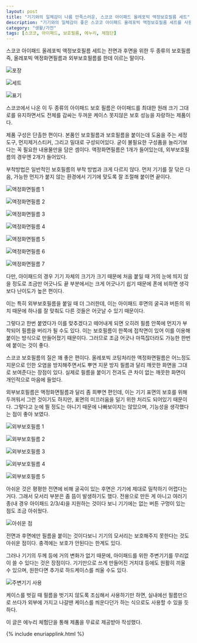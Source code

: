 ```yaml
---
layout: post
title: "기기와의 일체감이 나름 만족스러운, 스코코 아이패드 올레포빅 액정보호필름 세트"
description: "기기와의 일체감이 좋은 스코코 아이패드 올레포빅 액정보호필름 세트를 사용해봤다."
category: "생활/가전"
tags: [스코코, 아이패드, 보호필름, 에누리, 체험단]
---
```


스코코 아이패드 올레포빅 액정보호필름 세트는
전면과 후면을 위한 두 종류의 보호필름
즉, 올레포빅 액정화면필름과 외부보호필름를 한데 이르는 말이다.

![포장](https://lh3.googleusercontent.com/BzVin_wf76l-2Am_pT8W-FYq_uKZMVkG8vfVWmdnY2Z2sHs9R__yQCF3K0I8C3PVZNxC9yzYuIfSUw=s480)

![세트](https://lh3.googleusercontent.com/Z_yLqCZgM1HivIDMg47eQC-bKw1Zdyk_AsZHGOMQ7sza1XJ0p3OkOK3plaDCM4krWNH-TAoOr8Y7XA=s480)

![표기](https://lh3.googleusercontent.com/UVL1II-3-C9tmTPIOVhtQfIO9VuBDWjSapa5PHhUd8VWtLUIZhyiyogti_ajGZKn_lFXibyKkfm-Cw=s480)

스코코에서 나온 이 두 종류의 아이패드 보호 필름은
아이패드를 최대한 원래 크기 그대로를 유지하면서도
전체를 감싸는 두꺼운 케이스 못지않은 보호 성능을 자랑하는 제품이다.

제품 구성은 단촐한 편이다.
본품인 보호필름과 보호필름을 붙이는데 도움을 주는 세정 도구, 먼지제거스티커, 그리고 밀대로 구성되어있다.
굳이 불필요한 구성품을 늘리기보다는 꼭 필요한 내용물만을 담은 셈이다.
액정화면필름은 1개가 들어있는데, 외부보호필름의 경우엔 2개가 들어있다.

부착방법은 일반적인 보호필름의 부착 방법과 크게 다르지 않다.
먼저 기기를 잘 닦은 다음,
가능한 먼지가 붙지 않는 환경에서
기기에 맞도록 잘 조절해 붙이면 끝이다.

![액정화면필름 1](https://lh3.googleusercontent.com/-00I1mpapLZj4Rt9GZELJ63X3cW9MtHJQbax0Hjn5nJHS5r5lIoCxDIWqGZFd9z49wnKGyrO05NAzw=s480)

![액정화면필름 2](https://lh3.googleusercontent.com/LKTbFMtzVmfum4ZzCWFlWbp9rr52VsYoILkmDfw1xEERN8Y6fABkUOKsj0W_muKLz_btHovuLRWeSA=s480)

![액정화면필름 3](https://lh3.googleusercontent.com/F4oigP2173LRquPSU9cB-mFCbca9C_ujzHaWJ9pz4_x2dOCw6r0L-cc1XWgpAfNgqyDNnK58b3SKnw=s480)

![액정화면필름 4](https://lh3.googleusercontent.com/iyr0BF_2usPdERzV_2SxDGi8ELuZAFYkG6lrfkgM6UBmNdEvRdB_8PwUIs8ClTNMUo3qffUQi55BTg=s480)

![액정화면필름 5](https://lh3.googleusercontent.com/jQEYSYoaj5tfAPVW1Svd1Dm96GCa51mGGFafkx2MvYyvWj0Q3FvG3N2LmTIfgaTVuf_MRXXaD4SQGg=s480)

![액정화면필름 6](https://lh3.googleusercontent.com/Cdytlq8mOeXWsmODGLonGyIQG3VpdAnHRjJh1sMiDDrJFEugfmcsMlyyHHyTx5echKDR9OjqJeOANg=s480)

![액정화면필름 7](https://lh3.googleusercontent.com/yv0nA9Go5XSclfvxOmgZfEE0XIzaFnlKkc_N_8KPHLfU4FrPLIfJs6ZJPjhFR8OWS4Xkc6JEM8WX4g=s480)

다만, 아이패드의 경우 기기 자체의 크기가 크기 때문에
처음 붙일 때 거의 눈에 띄지 않을 정도로 조금만 어긋나도
끝 부분에서는 크게 어긋나기 쉽기 때문에
폰에 비하면 생각보다 난이도가 높은 편이다.

이는 특히 외부보호필름을 붙일 때 더 그러한데,
이는 아이패드 후면의 굴곡과 버튼의 위치 때문에
하나를 잘 맞춰도 다른 것들은 어긋날 수 있기 때문이다.

그렇다고 한번 붙였다가 이를 맞추겠다고 떼어내게 되면
오히려 필름 안쪽에 먼지가 부착되어 필름을 버리가 될 수도 있다.
이는 보호필름이 한쪽에 접착면이 있어 이를 이용해 붙이는 방식으로 만들어졌기 때문이다.
그러므로 조금 어긋나 마뜩잖더라도 가능한 한번에 붙이는 것이 좋다.

스코코 보호필름의 질은 꽤 좋은 편이다.
올레포빅 코팅처리한 액정화면필름은
어느정도 지문으로 인한 오염을 방지해주면서도
뿌연 지문 방지 필름과 달리 깨끗한 화면을 그대로 보여준다는 장점이 있다.
실제로 필름을 붙이기 전과도 큰 차이 없는 깨끗한 화면이 개인적으로 마음에 들었다.

외부보호필름은 액정화면필름과 달리 좀 희뿌연 편인데,
이는 기기 표면의 보호를 위해 두꺼워서 그런 것이기도 하지만,
표면의 미끄러움을 덜기 위한 처리도 되어있기 때문이다.
그렇다고 눈에 띌 정도는 아니기 때문에 나빠보이지는 않았으며,
기능성을 생각했다는 점이 좋아 보였다.

![외부보호필름 1](https://lh3.googleusercontent.com/ibt9Rl8dKbf7CCCJi_Nsd9TA2GZc82iz1J-_49qG5rgLLHpjDOwFmf7OMYE1cFSIBgWZ2f8nsygoeA=s480)

![외부보호필름 2](https://lh3.googleusercontent.com/7if83bDClV-YFKCewWJf4I0plUzBWNhJpY-jb8ifQ88WZHDf9YdmfKG0T9GtUT7cuTQXgEkZUmmlpw=s480)

![외부보호필름 3](https://lh3.googleusercontent.com/hi9-_yqbOGGINrAu4qgZ1yOkxnuPBbSUo5ikh0wpBi-a-XLL60wpJmDG9y5t14fCn8UVm-u000DZfQ=s480)

![외부보호필름 4](https://lh3.googleusercontent.com/qXYhxOpuLG3XwtRaZmAlxbUa9KNKJKLsUpgJcKDmP41YUORfD7EZ6vH8dNha6LOdtZlOMd75oFNsoA=s480)

![외부보호필름 5](https://lh3.googleusercontent.com/11i_uKS_V90s_lqH1wa_1g2e7s65vLpDW57PdB1pcnNOXZlo-Io28YGmpz554z9_iVO3YD37IDOZfw=s480)

아쉬운 것은 평평한 전면에 비해 굴곡이 있는 후면은
기기에 제대로 밀착하기 어렵다는 거다.
그래서 모서리 부분은 좀 뜸이 발생하기도 했다.
전용으로 만든 게 아니고 여러기종(내 경우 아이패드 2/3/4)을 지원하는 것이다 보니
기기에는 없는 버튼 구멍이 있는 점도 조금 아쉬웠다.

![아쉬운 점](https://lh3.googleusercontent.com/H0tJ91JFtVthJkyI7CkAXyxw2xteTpW3BC6ZZAKQfp6I4_cLFleOyySkWiQTaLqnxbyZRaapDTcoow=s480)

전면과 후면에만 필름을 붙이는 것이다보니
기기의 모서리는 보호해주지 못한다는 것도 아쉬운 점이다.
충격에는 보호가 안된다는 한계도 있다.

그러나 기기의 두께 등에 거의 변화가 없기 때문에,
아이패드를 위한 주변기기를 무리없이 쓸 수 있다는 것은 장점이다.
기기만으로 쓰게 만들어진 거치대 등에도 원활히 끼울 수 있으며,
원한다면 추가로 하드케이스를 씌울 수도 있다.

![주변기기 사용](https://lh3.googleusercontent.com/KyQMHO3Ia2QjOF0G7MRNKpLspLNfO7DTo0uV1oGZcpB-F3YqNu0BgWnKn5L_Imk4AXR78jGMOkwE8w=s480)

케이스를 벗길 때 필름을 벗기지 않도록 조심해서 사용하기만 하면,
실내에선 필름만으로 쓰다가 외부에 가지고 나갈땐 케이스를 씌운다던가 하는 식으로도 사용할 수 있을 듯하다.



<div class="im im-info">
이 글은 에누리 체험단을 통해 제품을 무료로 제공받아 작성했다.
</div>

{% include enuriapplink.html %}
